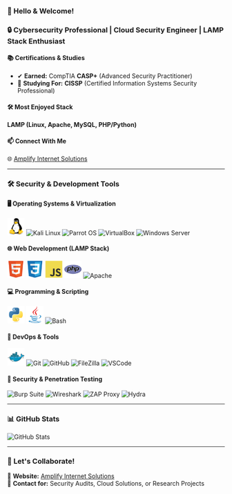 ### 👋 Hello & Welcome!  
### 🔒 Cybersecurity Professional | Cloud Security Engineer | LAMP Stack Enthusiast  

#### 📚 Certifications & Studies  
- ✔ **Earned:** CompTIA **CASP+** (Advanced Security Practitioner)  
- 📖 **Studying For:** **CISSP** (Certified Information Systems Security Professional)  

#### 🛠️ Most Enjoyed Stack  
**LAMP (Linux, Apache, MySQL, PHP/Python)**  

#### 📫 Connect With Me  
🌐 [Amplify Internet Solutions](https://amplifyinternetsolutions.com/)  

---

### 🛠️ Security & Development Tools  

#### 🖥️ Operating Systems & Virtualization  
<p align="left">
  <img src="https://raw.githubusercontent.com/devicons/devicon/master/icons/linux/linux-original.svg" alt="Linux" width="40" height="40"/>
  <img src="https://upload.wikimedia.org/wikipedia/commons/9/9f/Kali_Linux_logo.svg" alt="Kali Linux" width="40" height="40"/>
  <img src="https://upload.wikimedia.org/wikipedia/commons/7/7a/Parrot_Security_Logo.png" alt="Parrot OS" width="40" height="40"/>
  <img src="https://www.vectorlogo.zone/logos/virtualbox/virtualbox-icon.svg" alt="VirtualBox" width="40" height="40"/>
  <img src="https://upload.wikimedia.org/wikipedia/commons/e/e2/Windows_Server_2012_logo.svg" alt="Windows Server" width="40" height="40"/>
</p>

#### 🌐 Web Development (LAMP Stack)  
<p align="left">
  <img src="https://raw.githubusercontent.com/devicons/devicon/master/icons/html5/html5-original.svg" alt="HTML5" width="40" height="40"/>
  <img src="https://raw.githubusercontent.com/devicons/devicon/master/icons/css3/css3-original.svg" alt="CSS3" width="40" height="40"/>
  <img src="https://raw.githubusercontent.com/devicons/devicon/master/icons/javascript/javascript-original.svg" alt="JavaScript" width="40" height="40"/>
  <img src="https://raw.githubusercontent.com/devicons/devicon/master/icons/php/php-original.svg" alt="PHP" width="40" height="40"/>
  <img src="https://www.vectorlogo.zone/logos/apache/apache-icon.svg" alt="Apache" width="40" height="40"/>
</p>

#### 💻 Programming & Scripting  
<p align="left">
  <img src="https://raw.githubusercontent.com/devicons/devicon/master/icons/python/python-original.svg" alt="Python" width="40" height="40"/>
  <img src="https://raw.githubusercontent.com/devicons/devicon/master/icons/java/java-original.svg" alt="Java" width="40" height="40"/>
  <img src="https://www.vectorlogo.zone/logos/gnu_bash/gnu_bash-icon.svg" alt="Bash" width="40" height="40"/>
</p>

#### 🔧 DevOps & Tools  
<p align="left">
  <img src="https://raw.githubusercontent.com/devicons/devicon/master/icons/docker/docker-original.svg" alt="Docker" width="40" height="40"/>
  <img src="https://www.vectorlogo.zone/logos/git-scm/git-scm-icon.svg" alt="Git" width="40" height="40"/>
  <img src="https://www.vectorlogo.zone/logos/github/github-tile.svg" alt="GitHub" width="40" height="40"/>
    <!-- FileZilla (official favicon) -->
  <img src="https://filezilla-project.org/images/favicon.png" alt="FileZilla" width="40" height="40"/>
  <img src="https://www.vectorlogo.zone/logos/visualstudio_code/visualstudio_code-icon.svg" alt="VSCode" width="40" height="40"/>
</p>

#### 🔐 Security & Penetration Testing  
<p align="left">
    <!-- Burp Suite (official logo from website) -->
  <img src="https://portswigger.net/burp/images/logo-128x128.png" alt="Burp Suite" width="40" height="40"/>
  <img src="https://www.vectorlogo.zone/logos/wireshark/wireshark-icon.svg" alt="Wireshark" width="40" height="40"/>
    <!-- ZAP Proxy (direct from OWASP CDN) -->
  <img src="https://www.zaproxy.org/img/zap-logo-128x128.png" alt="ZAP Proxy" width="40" height="40"/>
  <img src="https://www.kali.org/tools/hydra/images/hydra-logo.svg" alt="Hydra" width="40" height="40"/>
</p>

---

### 📊 GitHub Stats  
![GitHub Stats](https://github-readme-stats.vercel.app/api?username=YSunappu&show_icons=true&theme=dark)

---

### 🚀 Let's Collaborate!  
🔗 **Website:** [Amplify Internet Solutions](https://amplifyinternetsolutions.com/)  
📧 **Contact for:** Security Audits, Cloud Solutions, or Research Projects  
